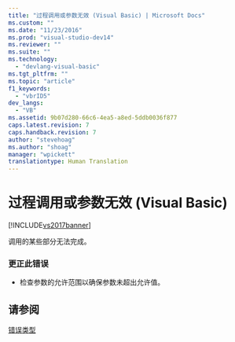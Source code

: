```yaml
---
title: "过程调用或参数无效 (Visual Basic) | Microsoft Docs"
ms.custom: ""
ms.date: "11/23/2016"
ms.prod: "visual-studio-dev14"
ms.reviewer: ""
ms.suite: ""
ms.technology: 
  - "devlang-visual-basic"
ms.tgt_pltfrm: ""
ms.topic: "article"
f1_keywords: 
  - "vbrID5"
dev_langs: 
  - "VB"
ms.assetid: 9b07d280-66c6-4ea5-a8ed-5ddb0036f877
caps.latest.revision: 7
caps.handback.revision: 7
author: "stevehoag"
ms.author: "shoag"
manager: "wpickett"
translationtype: Human Translation
---
```

# 过程调用或参数无效 (Visual Basic)
[!INCLUDE[vs2017banner](../../../csharp/includes/vs2017banner.md)]

调用的某些部分无法完成。  
  
### 更正此错误  
  
-   检查参数的允许范围以确保参数未超出允许值。  
  
## 请参阅  
 [错误类型](../../../visual-basic/programming-guide/language-features/error-types.md)